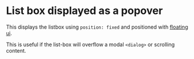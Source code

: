 # List box displayed as a popover

This displays the listbox using `position: fixed` and positioned with
[floating ui](https://floating-ui.com/).

This is useful if the list-box will overflow a modal `<dialog>` or scrolling content.
